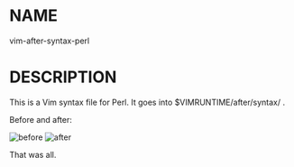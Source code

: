 # NAME

  vim-after-syntax-perl

# DESCRIPTION

This is a Vim syntax file for Perl. It goes into $VIMRUNTIME/after/syntax/ .

Before and after:

![before][1] ![after][2]


  [1]: http://devel.japh.se/vim-perl-after/vim-perl-before.png
  [2]: http://devel.japh.se/vim-perl-after/vim-perl-after.png

That was all.
